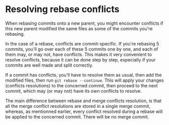 # Resolving rebase conflicts

When rebasing commits onto a new parent, you might encounter conflicts if this new parent modified the same files as some of the commits you're rebasing.

In the case of a rebase, conflicts are commit-specific. If you're rebasing 5 commits, you'll go over each of these 5 commits one by one, and each of them may, or may not, have conflicts.
This makes it very convenient to resolve conflicts, because it can be done step by step, especially if your commits are well made and split correctly.

If a commit has conflicts, you'll have to resolve them as usual, then add the modified files, then run `git rebase --continue`.
This will apply your changes (conflicts resolutions) to the concerned commit, then proceed to the next commit, which may (or may not) have its own conflicts to resolve.

The main difference between rebase and merge conflicts resolution, is that all the merge conflict resolutions are stored in a single merge commit, whereas, as mentionned earlier, every conflict resolved during a rebase will be applied to the concerned commit. There will be no merge commit.
